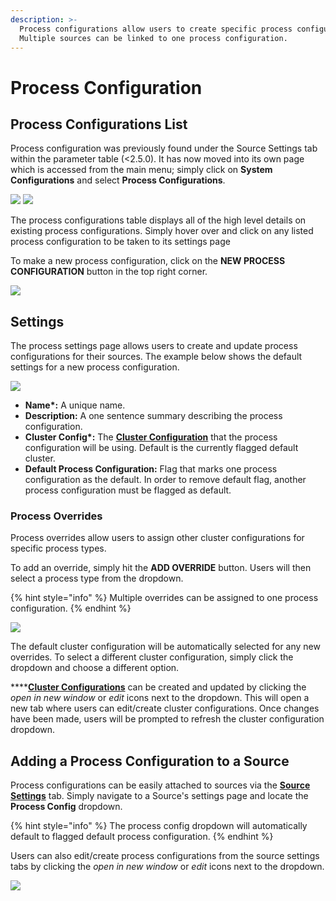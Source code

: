 ```yaml
---
description: >-
  Process configurations allow users to create specific process configurations.
  Multiple sources can be linked to one process configuration.
---
```


# Process Configuration

## Process Configurations List

Process configuration was previously found under the Source Settings tab within the parameter table (<2.5.0). It has now moved into its own page which is accessed from the main menu; simply click on **System Configurations** and select **Process Configurations**.

![](../../../.gitbook/assets/cluster\_001.png) ![](../../../.gitbook/assets/process\_configs\_001.png)

The process configurations table displays all of the high level details on existing process configurations. Simply hover over and click on any listed process configuration to be taken to its settings page

To make a new process configuration, click on the **NEW PROCESS CONFIGURATION** button in the top right corner.

![](../../../.gitbook/assets/process\_configs\_002.png)

## Settings

The process settings page allows users to create and update process configurations for their sources. The example below shows the default settings for a new process configuration.

![](../../../.gitbook/assets/process\_configs\_003.png)

* **Name\*:** A unique name.
* **Description:** A one sentence summary describing the process configuration.
* **Cluster Config\*:** The [**Cluster Configuration**](cluster-configuration/) that the process configuration will be using. Default is the currently flagged default cluster.
* **Default Process Configuration:** Flag that marks one process configuration as the default. In order to remove default flag, another process configuration must be flagged as default.

### Process Overrides&#x20;

Process overrides allow users to assign other cluster configurations for specific process types.&#x20;

To add an override, simply hit the **ADD OVERRIDE** button. Users will then select a process type from the dropdown.

{% hint style="info" %}
Multiple overrides can be assigned to one process configuration.
{% endhint %}

![](../../../.gitbook/assets/process\_configs\_004.png)

The default cluster configuration will be automatically selected for any new overrides. To select a different cluster configuration, simply click the dropdown and choose a different option.&#x20;

****[**Cluster Configurations**](cluster-configuration/) can be created and updated by clicking the _open in new window_ or _edit_ icons next to the dropdown. This will open a new tab where users can edit/create cluster configurations. Once changes have been made, users will be prompted to refresh the cluster configuration dropdown.

## Adding a Process Configuration to a Source

Process configurations can be easily attached to sources via the [**Source Settings**](../../source-configuration/source-details.md) tab. Simply navigate to a Source's settings page and locate the **Process Config** dropdown.

{% hint style="info" %}
The process config dropdown will automatically default to flagged default process configuration.
{% endhint %}

Users can also edit/create process configurations from the source settings tabs by clicking the _open in new window_ or _edit_ icons next to the dropdown.

![](../../../.gitbook/assets/process\_configs\_005.png)
